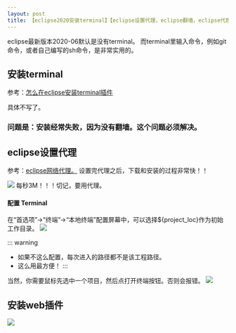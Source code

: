 ```yaml
---
layout: post
title: 【eclipse2020安装terminal】【eclipse设置代理，eclipse翻墙，eclipse代理，eclipse网络代理】【eclipse安装web插件，eclipse编写HTML，eclipse编写CSS，eclipse编写js】
---
```


eclipse最新版本2020-06默认是没有terminal。
而terminal里输入命令，例如git命令，或者自己编写的sh命令，是非常实用的。

## 安装terminal
参考：[怎么在eclipse安装terminal插件](https://jingyan.baidu.com/article/6c67b1d6b769932787bb1e20.html)

具体不写了。


### 问题是：安装经常失败，因为没有翻墙。这个问题必须解决。

## eclipse设置代理
参考：[eclipse网络代理。](https://jingyan.baidu.com/article/c1465413df9f620bfcfc4c8e.html)
设置完代理之后，下载和安装的过程非常快！！

![](/docs/images/2020-10-01-16-37-45.png)
每秒3M！！！切记，要用代理。

#### 配置 Terminal
在“首选项”->“终端”->“本地终端”配置屏幕中，可以选择${project_loc}作为初始工作目录。
![](/docs/images/2020-10-01-16-15-17.png)

::: warning
 - 如果不这么配置，每次进入的路径都不是该工程路径。
 - 这么用最方便！
:::

当然，你需要鼠标先选中一个项目，然后点打开终端按钮。否则会报错。
![](/docs/images/2020-10-01-16-19-59.png)


## 安装web插件
![](/docs/images/2020-10-01-16-36-32.png)
